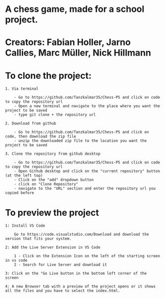 # A chess game, made for a school project.

# Creators: Fabian Holler, Jarno Callies, Marc Müller, Nick Hillmann
 
# To clone the project:

    1. Via terminal

        - Go to https://github.com/Tanzkalmar35/Chess-P5 and click on code to copy the repository url
        - Open a new terminal and navigate to the place where you want the project to be saved
        - type git clone + the repository url

    2. Download from github

        - Go to https://github.com/Tanzkalmar35/Chess-P5 and click on code, then download the zip file
        - unzip the downloaded zip file to the location you want the project to be saved

    3. Clone the repository from github desktop

        - Go to https://github.com/Tanzkalmar35/Chess-P5 and click on code to copy the repository url
        - Open Github desktop and click on the "current repository" button (at the left top)
        - Click on the "add" dropdown button
        - click on "Clone Repository" 
        - navigate to the "URL" section and enter the repository url you copied before

# To preview the project

    1: Install VS Code

        Go to https://code.visualstudio.com/Download and download the version that fits your system.

    2: Add the Live Server Extension in VS Code

        1 - Click on the Extension Icon on the left of the starting screen in vs code
        2 - Search for Live Server and download it

    3: Click on the "Go Live button in the bottom left corner of the screen

    4: A new Browser tab with a preview of the project opens or it shows all the files and you have to select the index.html.

